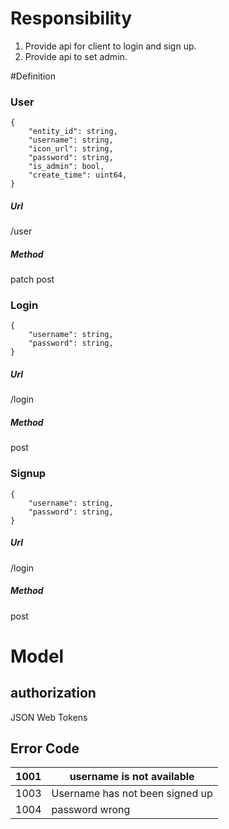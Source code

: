 # Responsibility
1. Provide api for client to login and sign up.
2. Provide api to set admin.

#Definition
### User
```
{
    "entity_id": string,
    "username": string,
    "icon_url": string,
    "password": string,
    "is_admin": bool,
    "create_time": uint64,
}
```
##### Url
/user
##### Method
patch
post
### Login
```
{
    "username": string,
    "password": string,
}
```
##### Url
/login
##### Method
post
### Signup
```
{
    "username": string,
    "password": string,
}
```
##### Url
/login
##### Method
post

# Model
## authorization
JSON Web Tokens
## Error Code

| 1001 | username is not available |
| --- | --- |
| 1003 | Username has not been signed up |
| 1004 | password wrong |


